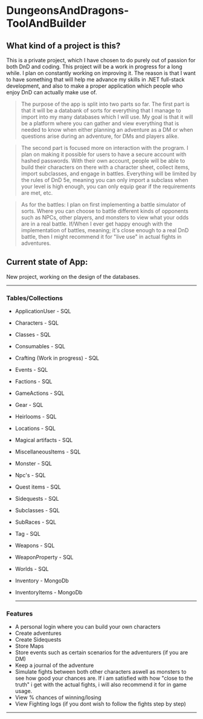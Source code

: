 # DungeonsAndDragons-ToolAndBuilder

## What kind of a project is this?

This is a private project, which I have chosen to do purely out of passion for both DnD and coding. This project will be a work in progress for a long while. I plan on constantly working on improving it. The reason is that I want to have something that will help me advance my skills in .NET full-stack development, and also to make a proper application which people who enjoy DnD can actually make use of.

> The purpose of the app is split into two parts so far. The first part is that it will be a databank of sorts for everything that I manage to import into my many databases which I will use. My goal is that it will be a platform where you can gather and view everything that is needed to know when either planning an adventure as a DM or when questions arise during an adventure, for DMs and players alike.

> The second part is focused more on interaction with the program. I plan on making it possible for users to have a secure account with hashed passwords. With their own account, people will be able to build their characters on there with a character sheet, collect items, import subclasses, and engage in battles. Everything will be limited by the rules of DnD 5e, meaning you can only import a subclass when your level is high enough, you can only equip gear if the requirements are met, etc.

> As for the battles: I plan on first implementing a battle simulator of sorts. Where you can choose to battle different kinds of opponents such as NPCs, other players, and monsters to view what your odds are in a real battle. If/When I ever get happy enough with the implementation of battles, meaning; it's close enough to a real DnD battle, then I might recommend it for "live use" in actual fights in adventures.

## Current state of App: 

New project, working on the design of the databases.

---

### Tables/Collections

* ApplicationUser - SQL
* Characters - SQL
* Classes - SQL
* Consumables - SQL
* Crafting (Work in progress) - SQL
* Events - SQL
* Factions - SQL
* GameActions - SQL
* Gear - SQL
* Heirlooms - SQL
* Locations - SQL
* Magical artifacts - SQL
* MiscellaneousItems - SQL
* Monster - SQL
* Npc's - SQL
* Quest items - SQL
* Sidequests - SQL
* Subclasses - SQL
* SubRaces - SQL
* Tag - SQL
* Weapons - SQL
* WeaponProperty - SQL
* Worlds - SQL
* Inventory - MongoDb
* InventoryItems - MongoDb
  
  ---

### Features

* A personal login where you can build your own characters
* Create adventures
* Create Sidequests
* Store Maps
* Store events such as certain scenarios for the adventurers (if you are DM)
* Keep a journal of the adventure
* Simulate fights between both other characters aswell as monsters to see how good your chances are. If i am satisfied with how "close to the truth" i get with the actual fights, i will also recommend it for in game usage.
* View % chances of winning/losing
* View Fighting logs (if you dont wish to follow the fights step by step)
  
---
